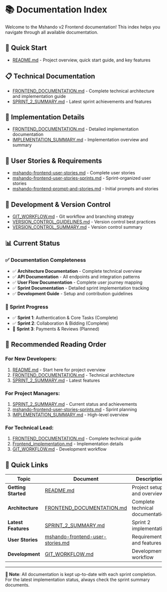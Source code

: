 # 📚 Documentation Index

Welcome to the Mshando v2 Frontend documentation! This index helps you navigate through all available documentation.

## 🚀 Quick Start
- [README.md](./README.md) - Project overview, quick start guide, and key features

## 📋 Technical Documentation
- [FRONTEND_DOCUMENTATION.md](./FRONTEND_DOCUMENTATION.md) - Complete technical architecture and implementation guide
- [SPRINT_2_SUMMARY.md](./SPRINT_2_SUMMARY.md) - Latest sprint achievements and features

## 📖 Implementation Details
- [FRONTEND_DOCUMENTATION.md](./FRONTEND_DOCUMENTATION.md) - Detailed implementation documentation
- [IMPLEMENTATION_SUMMARY.md](./IMPLEMENTATION_SUMMARY.md) - Implementation overview and summary

## 👥 User Stories & Requirements
- [mshando-frontend-user-stories.md](./mshando-frontend-user-stories.md) - Complete user stories
- [mshando-frontend-user-stories-sprints.md](./mshando-frontend-user-stories-sprints.md) - Sprint-organized user stories
- [mshando-frontend-prompt-and-stories.md](./mshando-frontend-prompt-and-stories.md) - Initial prompts and stories

## 🔧 Development & Version Control
- [GIT_WORKFLOW.md](./GIT_WORKFLOW.md) - Git workflow and branching strategy
- [VERSION_CONTROL_GUIDELINES.md](./VERSION_CONTROL_GUIDELINES.md) - Version control best practices
- [VERSION_CONTROL_SUMMARY.md](./VERSION_CONTROL_SUMMARY.md) - Version control summary

## 📊 Current Status

### ✅ Documentation Completeness
- ✅ **Architecture Documentation** - Complete technical overview
- ✅ **API Documentation** - All endpoints and integration patterns
- ✅ **User Flow Documentation** - Complete user journey mapping
- ✅ **Sprint Documentation** - Detailed sprint implementation tracking
- ✅ **Development Guide** - Setup and contribution guidelines

### 🎯 Sprint Progress
- ✅ **Sprint 1**: Authentication & Core Tasks (Complete)
- ✅ **Sprint 2**: Collaboration & Bidding (Complete)
- 🔄 **Sprint 3**: Payments & Reviews (Planned)

## 🎯 Recommended Reading Order

### For New Developers:
1. [README.md](./README.md) - Start here for project overview
2. [FRONTEND_DOCUMENTATION.md](./FRONTEND_DOCUMENTATION.md) - Technical architecture
3. [SPRINT_2_SUMMARY.md](./SPRINT_2_SUMMARY.md) - Latest features

### For Project Managers:
1. [SPRINT_2_SUMMARY.md](./SPRINT_2_SUMMARY.md) - Current status and achievements
2. [mshando-frontend-user-stories-sprints.md](./mshando-frontend-user-stories-sprints.md) - Sprint planning
3. [IMPLEMENTATION_SUMMARY.md](./IMPLEMENTATION_SUMMARY.md) - High-level overview

### For Technical Lead:
1. [FRONTEND_DOCUMENTATION.md](./FRONTEND_DOCUMENTATION.md) - Complete technical guide
2. [Frontend_implementation.md](./Frontend_implementation.md) - Implementation details
3. [GIT_WORKFLOW.md](./GIT_WORKFLOW.md) - Development workflow

## 🔗 Quick Links

| Topic | Document | Description |
|-------|----------|-------------|
| **Getting Started** | [README.md](./README.md) | Project setup and overview |
| **Architecture** | [FRONTEND_DOCUMENTATION.md](./FRONTEND_DOCUMENTATION.md) | Complete technical documentation |
| **Latest Features** | [SPRINT_2_SUMMARY.md](./SPRINT_2_SUMMARY.md) | Sprint 2 implementation |
| **User Stories** | [mshando-frontend-user-stories.md](./mshando-frontend-user-stories.md) | Requirements and features |
| **Development** | [GIT_WORKFLOW.md](./GIT_WORKFLOW.md) | Development workflow |

---

**📝 Note**: All documentation is kept up-to-date with each sprint completion. For the latest implementation status, always check the sprint summary documents.
